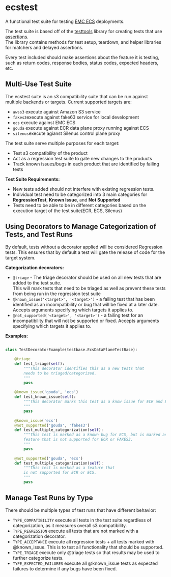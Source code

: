 # ecstest

A functional test suite for testing [EMC ECS](https://www.emc.com/storage/ecs-appliance/index.htm) deployments.

The test suite is based off of the [testtools](http://testtools.readthedocs.org/) library
for creating tests that use [assertions](http://testtools.readthedocs.org/en/latest/for-test-authors.html#assertions).  
The library contains methods for test setup, teardown, and helper libraries for matchers and delayed assertions.

Every test included should make assertions about the feature it is testing, such as return codes,
response bodies, status codes, expected headers, etc.


## Multi-Use Test Suite

The ecstest suite is an s3 compatibility suite that can be run against multiple backends or targets.
Current supported targets are:
- `awss3` execute against Amazon S3 service
- `fakes3`execute against fake63 service for local development
- `ecs` execute against EMC ECS
- `gouda` execute against ECR data plane proxy running against ECS
- `silenus`execute agianst Silenus control plane proxy

The test suite serve multiple purposes for each target:
- Test s3 compatibility of the product
- Act as a regression test suite to gate new changes to the products
- Track known issues/bugs in each product that are identified by failing tests

**Test Suite Requirements:**
- New tests added should not interfere with existing regression tests.
- Individual test need to be categorized into 3 main categories for **RegressionTest**, **Known Issue**, and **Not Supported**
- Tests need to be able to be in different categories based on the execution target of the test suite(ECR, ECS, Silenus)


## Using Decorators to Manage Categorization of Tests, and Test Runs

By default, tests without a decorator applied will be considered Regression tests.
This ensures that by default a test will gate the release of code for the target system.

**Categorization decorators:**
- `@triage` - The triage decorator should be used on all new tests that are added to the test suite.  
This will mark tests that need to be triaged as well as prevent these tests from being run in the regression test suite
- `@known_issue('<target>', '<target>')` - a failing test that has been identified as an incompatibility or bug that will be fixed at a later date.  Accepts arguments specifying which targets it applies to.
- `@not_supported('<target>', '<target>')` - a failing test for an incompatibility that will not be supported or fixed.  Accepts arguments specifying which targets it applies to.


**Examples:**

```python

class TestDecoratorExample(testbase.EcsDataPlaneTestBase):
    
    @triage
    def test_triage(self):
        """This decorator identifies this as a new tests that 
        needs to be triaged/categorized.
        """
        pass
    
    @known_issue('gouda', 'ecs')
    def test_known_issue(self):
        """This decorator marks this test as a know issue for ECR and ECS
        """
        pass
        
    @known_issue('ecs')
    @not_supported('gouda', 'fakes3')
    def test_multiple_categorization(self):
        """This test is marked as a known bug for ECS, but is marked as 
        feature that is not supported for ECR or FAKES3.
        """
        pass
        
    @not_supported('gouda', 'ecs')
    def test_multiple_categorization(self):
        """This test is marked as a feature that 
        is not supported for ECR or ECS.
        """
        pass
```

## Manage Test Runs by Type

There should be multiple types of test runs that have different behavior:
- `TYPE_COMPATIBILITY` execute all tests in the test suite regardless of categorization, as it measures overall s3 compatibility.
- `TYPE_REGRESSION` execute all tests that are not marked with a categorization decorator.
- `TYPE_ACCEPTANCE` execute all regression tests + all tests marked with @known_issue.  This is to test all functionality that should be supported.
- `TYPE_TRIAGE` execute only @triage tests so that results may be used to further categorize tests.
- `TYPE_EXPECTED_FAILURES` execute all @known_issue tests as expected failures to determine if any bugs have been fixed.

